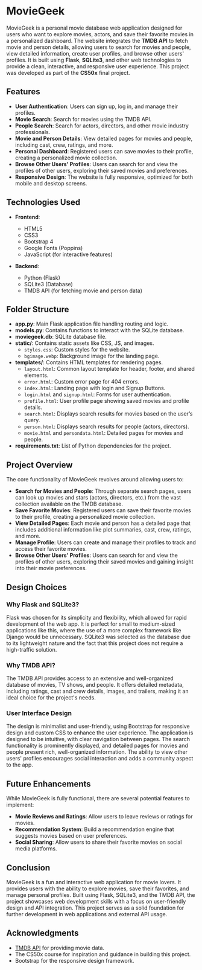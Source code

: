 # MovieGeek

MovieGeek is a personal movie database web application designed for users who want to explore movies, actors, and save their favorite movies in a personalized dashboard. The website integrates the **TMDB API** to fetch movie and person details, allowing users to search for movies and people, view detailed information, create user profiles, and browse other users' profiles. It is built using **Flask**, **SQLite3**, and other web technologies to provide a clean, interactive, and responsive user experience. This project was developed as part of the **CS50x** final project.

## Features

- **User Authentication**: Users can sign up, log in, and manage their profiles.
- **Movie Search**: Search for movies using the TMDB API.
- **People Search**: Search for actors, directors, and other movie industry professionals.
- **Movie and Person Details**: View detailed pages for movies and people, including cast, crew, ratings, and more.
- **Personal Dashboard**: Registered users can save movies to their profile, creating a personalized movie collection.
- **Browse Other Users' Profiles**: Users can search for and view the profiles of other users, exploring their saved movies and preferences.
- **Responsive Design**: The website is fully responsive, optimized for both mobile and desktop screens.

## Technologies Used

- **Frontend**:
  - HTML5
  - CSS3
  - Bootstrap 4
  - Google Fonts (Poppins)
  - JavaScript (for interactive features)

- **Backend**:
  - Python (Flask)
  - SQLite3 (Database)
  - TMDB API (for fetching movie and person data)

## Folder Structure

- **app.py**: Main Flask application file handling routing and logic.
- **models.py**: Contains functions to interact with the SQLite database.
- **moviegeek.db**: SQLite database file.
- **static/**: Contains static assets like CSS, JS, and images.
  - `styles.css`: Custom styles for the website.
  - `bgimage.webp`: Background image for the landing page.
- **templates/**: Contains HTML templates for rendering pages.
  - `layout.html`: Common layout template for header, footer, and shared elements.
  - `error.html`: Custom error page for 404 errors.
  - `index.html`: Landing page with login and Signup Buttons.
  - `login.html` and `signup.html`: Forms for user authentication.
  - `profile.html`: User profile page showing saved movies and profile details.
  - `search.html`: Displays search results for movies based on the user’s query.
  - `person.html`: Displays search results for people (actors, directors).
  - `movie.html` and `persondata.html`: Detailed pages for movies and people.
- **requirements.txt**: List of Python dependencies for the project.

## Project Overview

The core functionality of MovieGeek revolves around allowing users to:
- **Search for Movies and People**: Through separate search pages, users can look up movies and stars (actors, directors, etc.) from the vast collection available on the TMDB database.
- **Save Favorite Movies**: Registered users can save their favorite movies to their profile, creating a personalized movie collection.
- **View Detailed Pages**: Each movie and person has a detailed page that includes additional information like plot summaries, cast, crew, ratings, and more.
- **Manage Profile**: Users can create and manage their profiles to track and access their favorite movies.
- **Browse Other Users' Profiles**: Users can search for and view the profiles of other users, exploring their saved movies and gaining insight into their movie preferences.

## Design Choices

### Why Flask and SQLite3?
Flask was chosen for its simplicity and flexibility, which allowed for rapid development of the web app. It is perfect for small to medium-sized applications like this, where the use of a more complex framework like Django would be unnecessary. SQLite3 was selected as the database due to its lightweight nature and the fact that this project does not require a high-traffic solution.

### Why TMDB API?
The TMDB API provides access to an extensive and well-organized database of movies, TV shows, and people. It offers detailed metadata, including ratings, cast and crew details, images, and trailers, making it an ideal choice for the project's needs.

### User Interface Design
The design is minimalist and user-friendly, using Bootstrap for responsive design and custom CSS to enhance the user experience. The application is designed to be intuitive, with clear navigation between pages. The search functionality is prominently displayed, and detailed pages for movies and people present rich, well-organized information. The ability to view other users' profiles encourages social interaction and adds a community aspect to the app.

## Future Enhancements

While MovieGeek is fully functional, there are several potential features to implement:
- **Movie Reviews and Ratings**: Allow users to leave reviews or ratings for movies.
- **Recommendation System**: Build a recommendation engine that suggests movies based on user preferences.
- **Social Sharing**: Allow users to share their favorite movies on social media platforms.

## Conclusion

MovieGeek is a fun and interactive web application for movie lovers. It provides users with the ability to explore movies, save their favorites, and manage personal profiles. Built using Flask, SQLite3, and the TMDB API, the project showcases web development skills with a focus on user-friendly design and API integration. This project serves as a solid foundation for further development in web applications and external API usage.

## Acknowledgments

- [TMDB API](https://www.themoviedb.org/documentation/api) for providing movie data.
- The CS50x course for inspiration and guidance in building this project.
- Bootstrap for the responsive design framework.